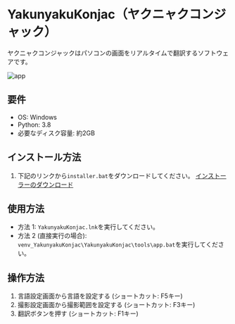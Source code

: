 # YakunyakuKonjac（ヤクニャクコンジャック）
ヤクニャクコンジャックはパソコンの画面をリアルタイムで翻訳するソフトウェアです。

![app](https://github.com/k4r44g3/YakunyakuKonjac/assets/127704026/ebf8543e-6c0b-4f7a-b4c0-b741dfa104b7)

## 要件
- OS: Windows
- Python: 3.8
- 必要なディスク容量: 約2GB

## インストール方法
1. 下記のリンクから`installer.bat`をダウンロードしてください。
   [インストーラーのダウンロード](https://github.com/k4r44g3/YakunyakuKonjac/releases/download/v0.0.1/installer.bat)

## 使用方法
- 方法 1:
  `YakunyakuKonjac.lnk`を実行してください。
- 方法 2 (直接実行の場合):
  `venv_YakunyakuKonjac\YakunyakuKonjac\tools\app.bat`を実行してください。

## 操作方法
  1. 言語設定画面から言語を設定する (ショートカット: F5キー)
  2. 撮影設定画面から撮影範囲を設定する (ショートカット: F3キー)
  3. 翻訳ボタンを押す (ショートカット: F1キー)
